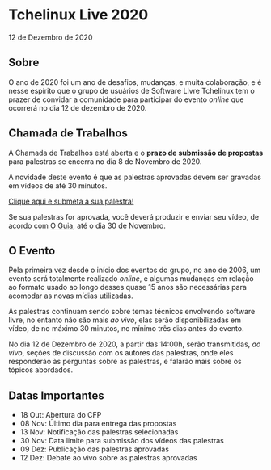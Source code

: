 # Tchelinux Live 2020

12 de Dezembro de 2020

## Sobre

O ano de 2020 foi um ano de desafios, mudanças, e muita colaboração, e é nesse espírito que o grupo de usuários de Software Livre Tchelinux tem o prazer de convidar a comunidade para participar do evento _online_ que ocorrerá no dia 12 de dezembro de 2020.

## Chamada de Trabalhos

A Chamada de Trabalhos está aberta e o **prazo de submissão de propostas** para palestras se encerra no dia 8 de Novembro de 2020.

A novidade deste evento é que as palestras aprovadas devem ser gravadas em vídeos de até 30 minutos.

[Clique aqui e submeta a sua palestra!](submission.md)

Se sua palestras for aprovada, você deverá produzir e enviar seu vídeo, de acordo com [O Guia](guidelines.md), até o dia 30 de Novembro.

## O Evento

Pela primeira vez desde o início dos eventos do grupo, no ano de 2006, um evento será totalmente realizado _online_, e algumas mudanças em relação ao formato usado ao longo desses quase 15 anos são necessárias para acomodar as novas mídias utilizadas.

As palestras continuam sendo sobre temas técnicos envolvendo software livre, no entanto não são mais _ao vivo_, elas serão disponibilizadas em vídeo, de no máximo 30 minutos, no mínimo três dias antes do evento.

No dia 12 de Dezembro de 2020, a partir das 14:00h, serão transmitidas, _ao vivo_, seções de discussão com os autores das palestras, onde eles responderão às perguntas sobre as palestras, e falarão mais sobre os tópicos abordados.


## Datas Importantes

* 18 Out: Abertura do CFP
* 08 Nov: Último dia para entrega das propostas
* 13 Nov: Notificação das palestras selecionadas
* 30 Nov: Data limite para submissão dos vídeos das palestras
* 09 Dez: Publicação das palestras aprovadas
* 12 Dez: Debate ao vivo sobre as palestras aprovadas
